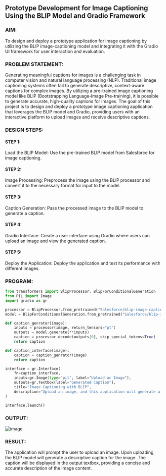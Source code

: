 ## Prototype Development for Image Captioning Using the BLIP Model and Gradio Framework

### AIM:
To design and deploy a prototype application for image captioning by utilizing the BLIP image-captioning model and integrating it with the Gradio UI framework for user interaction and evaluation.

### PROBLEM STATEMENT:
Generating meaningful captions for images is a challenging task in computer vision and natural language processing (NLP). Traditional image captioning systems often fail to generate descriptive, context-aware captions for complex images. By utilizing a pre-trained image captioning model like BLIP (Bootstrapping Language-Image Pre-training), it is possible to generate accurate, high-quality captions for images. The goal of this project is to design and deploy a prototype image captioning application that leverages the BLIP model and Gradio, providing users with an interactive platform to upload images and receive descriptive captions.

### DESIGN STEPS:

#### STEP 1:
Load the BLIP Model: Use the pre-trained BLIP model from Salesforce for image captioning.

#### STEP 2:
Image Processing: Preprocess the image using the BLIP processor and convert it to the necessary format for input to the model.

#### STEP 3:
Caption Generation: Pass the processed image to the BLIP model to generate a caption.

#### STEP 4:
Gradio Interface: Create a user interface using Gradio where users can upload an image and view the generated caption.

#### STEP 5:
Deploy the Application: Deploy the application and test its performance with different images.

### PROGRAM:
```py
from transformers import BlipProcessor, BlipForConditionalGeneration
from PIL import Image
import gradio as gr

processor = BlipProcessor.from_pretrained("Salesforce/blip-image-captioning-base")
model = BlipForConditionalGeneration.from_pretrained("Salesforce/blip-image-captioning-base")

def caption_genrator(image):
    inputs = processor(image, return_tensors="pt")
    outputs = model.generate(**inputs)
    caption = processor.decode(outputs[0], skip_special_tokens=True)
    return caption

def caption_interface(image):
    caption = caption_genrator(image)
    return caption

interface = gr.Interface(
    fn=caption_interface,
    inputs=gr.Image(type="pil", label="Upload an Image"),
    outputs=gr.Textbox(label="Generated Caption"),
    title="Image Captioning with BLIP",
    description="Upload an image, and this application will generate a descriptive caption using the BLIP model."
)

interface.launch()

```

### OUTPUT:
![image](https://github.com/user-attachments/assets/2fdc38fc-fc6a-4cc4-b935-429a60b04493)


### RESULT:
The application will prompt the user to upload an image.
Upon uploading, the BLIP model will generate a descriptive caption for the image.
The caption will be displayed in the output textbox, providing a concise and accurate description of the image content.
